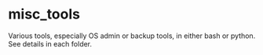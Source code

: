 # misc_tools
Various tools, especially OS admin or backup tools, in either bash or python. See details in each folder.